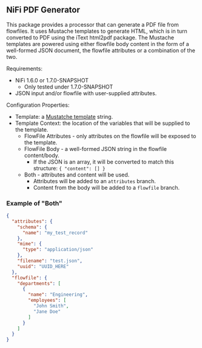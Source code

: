 ## NiFi PDF Generator

This package provides a processor that can generate a PDF file from flowfiles. It uses Mustache templates to 
generate HTML, which is in turn converted to PDF using the iText html2pdf package. The Mustache templates are 
powered using either flowfile body content in the form of a well-formed JSON document, the flowfile 
attributes or a combination of the two.

Requirements:

* NiFi 1.6.0 or 1.7.0-SNAPSHOT
    * Only tested under 1.7.0-SNAPSHOT
* JSON input and/or flowfile with user-supplied attributes.

Configuration Properties:

* Template: a [Mustatche template](https://github.com/spullara/mustache.java) string.
* Template Context: the location of the variables that will be supplied to the template.
    * FlowFile Attributes - only attributes on the flowfile will be exposed to the template.
    * FlowFile Body - a well-formed JSON string in the flowfile content/body.
        * If the JSON is an array, it will be converted to match this structure: `{ "content": [] }`
    * Both - attributes and content will be used.
        * Attributes will be added to an `attributes` branch.
        * Content from the body will be added to a `flowfile` branch.


### Example of "Both"

```json
{
  "attributes": {
    "schema": {
      "name": "my_test_record"
    },
    "mime": {
      "type": "application/json"
    },
    "filename": "test.json",
    "uuid": "UUID_HERE"
  },
  "flowfile": {
    "departments": [
      {
        "name": "Engineering",
        "employees": [
          "John Smith",
          "Jane Doe"
        ]
      }
    ]
  }
}
```